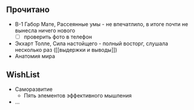 ## Прочитано
- B-1 Габор Мате, Рассеянные умы - не впечатлило, в итоге почти не вынесла ничего нового
	- [ ] проверить фото в телефон
- Экхарт Толле, Сила настойщего - полный восторг, слушала несколько раз ([[выдержки и выводы]])
- Анатомия мира

## WishList
- Саморазвитие
	- Пять элементов эффективного мышления
- ...

